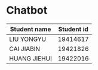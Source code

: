 # Chatbot

| Student name |Student id |
|---|---|
| LIU YONGYU | 19414617  |
| CAI JIABIN | 19421826 |
|  HUANG JIEHUI | 19422016 |
